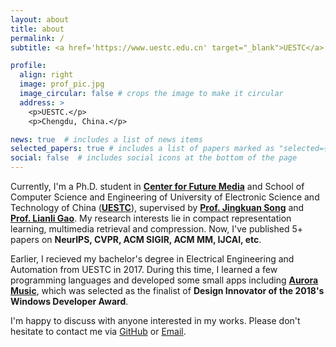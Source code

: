 ```yaml
---
layout: about
title: about
permalink: /
subtitle: <a href='https://www.uestc.edu.cn' target="_blank">UESTC</a> &#183; <a href='mailto:xiaosu.zhu@outlook.com' target="_blank">xiaosu.zhu@outlook.com</a> &#183; <span>Ph.D. student</span> &#183; <span>Compact Representation Learning</span> 

profile:
  align: right
  image: prof_pic.jpg
  image_circular: false # crops the image to make it circular
  address: >
    <p>UESTC.</p>
    <p>Chengdu, China.</p>

news: true  # includes a list of news items
selected_papers: true # includes a list of papers marked as "selected={true}"
social: false  # includes social icons at the bottom of the page
---
```


Currently, I'm a Ph.D. student in [**Center for Future Media**](https://cfm.uestc.edu.cn/index) and School of Computer Science and Engineering of University of Electronic Science and Technology of China ([**UESTC**](https://www.uestc.edu.cn)), supervised by [**Prof. Jingkuan Song**](https://cfm.uestc.edu.cn/~songjingkuan/) and [**Prof. Lianli Gao**](https://lianligao.github.io). My research interests lie in compact representation learning, multimedia retrieval and compression. Now, I've published 5+ papers on **NeurIPS, CVPR, ACM SIGIR, ACM MM, IJCAI, etc**.

Earlier, I recieved my bachelor's degree in Electrical Engineering and Automation from UESTC in 2017. During this time, I learned a few programming languages and developed some small apps including [**Aurora Music**](https://github.com/xiaosu-zhu/Aurora.Music), which was selected as the finalist of **Design Innovator of the 2018's Windows Developer Award**.

I'm happy to discuss with anyone interested in my works. Please don't hesitate to contact me via [GitHub](https://github.com/xiaosu-zhu) or [Email](mailto:xiaosu.zhu@outlook.com).
